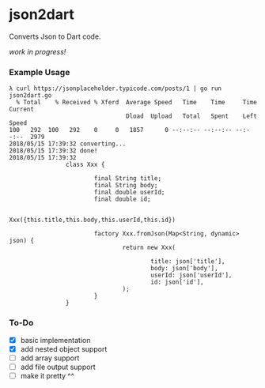 # json2dart

Converts Json to Dart code.

_work in progress!_

### Example Usage

```
λ curl https://jsonplaceholder.typicode.com/posts/1 | go run json2dart.go
  % Total    % Received % Xferd  Average Speed   Time    Time     Time  Current
                                 Dload  Upload   Total   Spent    Left  Speed
100   292  100   292    0     0   1857      0 --:--:-- --:--:-- --:--:--  2979
2018/05/15 17:39:32 converting...
2018/05/15 17:39:32 done!
2018/05/15 17:39:32
                class Xxx {

                        final String title;
                        final String body;
                        final double userId;
                        final double id;

                        Xxx({this.title,this.body,this.userId,this.id})

                        factory Xxx.fromJson(Map<String, dynamic> json) {
                                return new Xxx(

                                        title: json['title'],
                                        body: json['body'],
                                        userId: json['userId'],
                                        id: json['id'],
                                );
                        }
                }
```

### To-Do
- [x] basic implementation
- [x] add nested object support
- [ ] add array support
- [ ] add file output support
- [ ] make it pretty ^^